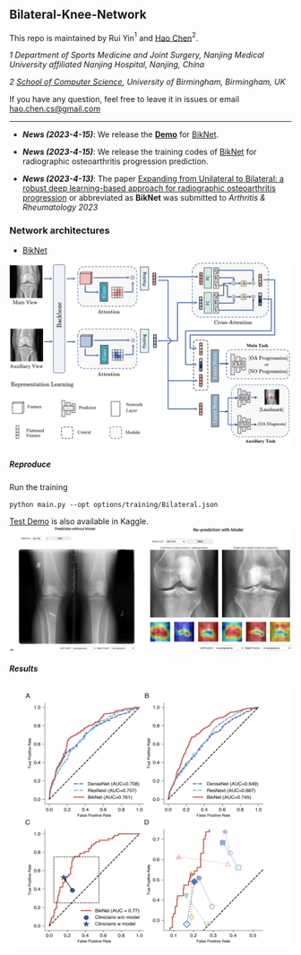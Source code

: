 ## Bilateral-Knee-Network

This repo is maintained by Rui Yin$^1$ and [Hao Chen](chqwer2.github.io)$^2$.

*1 Department of Sports Medicine and Joint Surgery, Nanjing Medical University affiliated Nanjing Hospital, Nanjing, China*

*2  [School of Computer Science](https://www.birmingham.ac.uk/schools/computer-science/index.aspx), University of Birmingham, Birmingham, UK*



If you have any question, feel free to leave it in issues or email hao.chen.cs@gmail.com

_______
- **_News (2023-4-15)_**: We release the [**Demo**](https://www.kaggle.com/calvchen/bilateral-knee-network-demo) for [BikNet](https://github.com/chqwer2/chqwer2.github.io/blob/main/_papers/biknet/biknet_submission.pdf). 

- **_News (2023-4-15)_**: We release the training codes of [BikNet](https://github.com/chqwer2/chqwer2.github.io/blob/main/_papers/biknet/biknet_submission.pdf) for radiographic osteoarthritis progression prediction. 

- **_News (2023-4-13)_**: The paper [Expanding from Unilateral to Bilateral: a robust deep learning-based approach for radiographic osteoarthritis progression](https://github.com/chqwer2/chqwer2.github.io/blob/main/_papers/biknet/biknet_submission.pdf) or abbreviated as **BikNet** was submitted to *Arthritis & Rheumatology 2023*

  

### Network architectures

- [BikNet](https://github.com/chqwer2/chqwer2.github.io/blob/main/_papers/biknet/biknet_submission.pdf)

<img src="figures/architecture.jpg" alt="architecture" style="zoom:67%;" />

##### Reproduce

Run the training

```
python main.py --opt options/training/Bilateral.json
```

[Test Demo](https://www.kaggle.com/calvchen/bilateral-knee-network-demo) is also available in Kaggle. <img src="figures/reader_test.jpg" alt="reader_test" style="zoom:80%;" />

##### Results

![fig 3. model performance](figures/performance.jpg)

